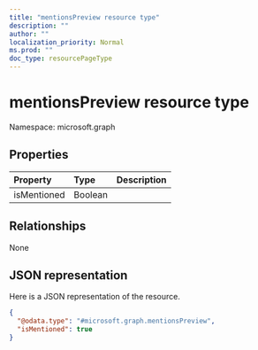 ```yaml
---
title: "mentionsPreview resource type"
description: ""
author: ""
localization_priority: Normal
ms.prod: ""
doc_type: resourcePageType
---
```


# mentionsPreview resource type


Namespace: microsoft.graph



## Properties
|Property|Type|Description|
|:---|:---|:---|
|isMentioned|Boolean||

## Relationships
None

## JSON representation
Here is a JSON representation of the resource.
<!-- {
  "blockType": "resource",
  "@odata.type": "microsoft.graph.mentionsPreview"
}
-->
``` json
{
  "@odata.type": "#microsoft.graph.mentionsPreview",
  "isMentioned": true
}
```

